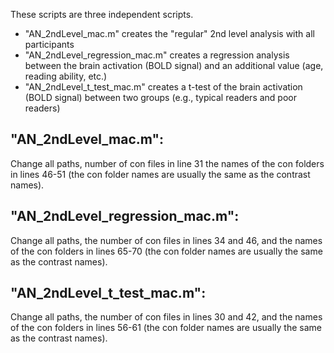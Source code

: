 These scripts are three independent scripts.
- "AN_2ndLevel_mac.m" creates the "regular" 2nd level analysis with all participants
- "AN_2ndLevel_regression_mac.m" creates a regression analysis between the brain activation (BOLD signal) and an additional value (age, reading ability, etc.)
- "AN_2ndLevel_t_test_mac.m" creates a t-test of the brain activation (BOLD signal) between two groups (e.g., typical readers and poor readers)


## "AN_2ndLevel_mac.m":
Change all paths, number of con files in line 31 the names of the con folders in lines 46-51 (the con folder names are usually the same as the contrast names).


## "AN_2ndLevel_regression_mac.m":
Change all paths, the number of con files in lines 34 and 46, and the names of the con folders in lines 65-70 (the con folder names are usually the same as the contrast names).


## "AN_2ndLevel_t_test_mac.m":
Change all paths, the number of con files in lines 30 and 42, and the names of the con folders in lines 56-61 (the con folder names are usually the same as the contrast names).

